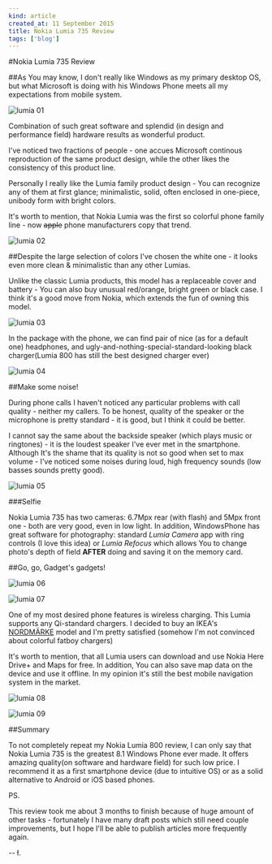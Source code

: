 ```yaml
---
kind: article
created_at: 11 September 2015
title: Nokia Lumia 735 Review
tags: ['blog']
---
```


#Nokia Lumia 735 Review

##As You may know, I don't really like Windows as my primary desktop OS, but what Microsoft is doing with his Windows Phone meets all my expectations from mobile system.

![lumia 01](/blog/images/lumia_735_01.jpg)

Combination of such great software and splendid (in design and performance field) hardware results as wonderful product. 

I've noticed two fractions of people - one accues Microsoft continous reproduction of the same product design, while the other likes the consistency of this product line. 

Personally I really like the Lumia family product design - You can recognize any of them at first glance; minimalistic, solid, often enclosed in one-piece, unibody form with bright colors.
 
It's worth to mention, that Nokia Lumia was the first so colorful phone family line - now  <s>apple</s> phone manufacturers copy that trend.

![lumia 02](/blog/images/lumia_735_03.jpg)

##Despite the large selection of colors I've chosen the white one - it looks even more clean & minimalistic than any other Lumias.

Unlike the classic Lumia products, this model has a replaceable cover and battery - You can also buy unusual red/orange, bright green or black case. I think it's a good move from Nokia, which extends the fun of owning this model.

![lumia 03](/blog/images/lumia_735_02.jpg)

In the package with the phone, we can find pair of nice (as for a default one) headphones, and ugly-and-nothing-special-standard-looking black charger(Lumia 800 has still the best designed charger ever)

![lumia 04](/blog/images/lumia_735_04.jpg)

##Make some noise!

During phone calls I haven't noticed any particular problems with call quality - neither my callers. To be honest, quality of the speaker or the microphone is pretty standard - it is good, but I think it could be better.

I cannot say the same about the backside speaker (which plays music or ringtones) - it is the loudest speaker I've ever met in the smartphone. Although It's the shame that its quality is not so good when set to max volume - I've noticed some noises during loud, high frequency sounds (low basses sounds pretty good).

![lumia 05](/blog/images/lumia_735_05.jpg)

##\#Selfie

Nokia Lumia 735 has two cameras: 6.7Mpx rear (with flash) and 5Mpx front one - both are very good, even in low light. In addition, WindowsPhone has great software for photography: standard *Lumia Camera* app with ring controls (I love this idea) or *Lumia Refocus* which allows You to change photo's depth of field **AFTER** doing and saving it on the memory card.

##Go, go, Gadget's gadgets!

![lumia 06](/blog/images/lumia_735_06.jpg)

![lumia 07](/blog/images/lumia_735_07.jpg)
 
One of my most desired phone features is wireless charging. This Lumia supports any Qi-standard chargers. I decided to buy an IKEA's [NORDMÄRKE](http://www.ikea.com/us/en/catalog/products/80289790/) model and I'm pretty satisfied (somehow I'm not convinced about colorful fatboy chargers) 

It's worth to mention, that all Lumia users can download and use Nokia Here Drive+ and Maps for free. In addition, You can also save map data on the device and use it offline. In my opinion it's still the best mobile navigation system in the market.  

![lumia 08](/blog/images/lumia_735_08.jpg)

![lumia 09](/blog/images/lumia_735_09.jpg)

##Summary

To not completely repeat my Nokia Lumia 800 review, I can only say that Nokia Lumia 735 is the greatest 8.1 Windows Phone ever made. It offers amazing quality(on software and hardware field) for such low price. I recommend it as a first smartphone device (due to intuitive OS) or as a solid alternative to Android or iOS based phones.

PS.

This review took me about 3 months to finish because of huge amount of other tasks - fortunately I have many draft posts which still need couple improvements, but I hope I'll be able to publish articles more frequently again.

-- ł.
